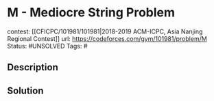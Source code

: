 # M - Mediocre String Problem

contest: [[CFICPC/101981/101981|2018-2019 ACM-ICPC, Asia Nanjing Regional Contest]]
url: https://codeforces.com/gym/101981/problem/M
Status: #UNSOLVED
Tags: #

## Description

## Solution

